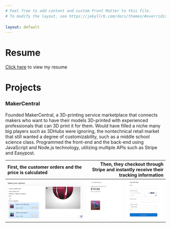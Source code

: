 ```yaml
---
# Feel free to add content and custom Front Matter to this file.
# To modify the layout, see https://jekyllrb.com/docs/themes/#overriding-theme-defaults

layout: default
---
```

# Resume

[Click here]({{site.baseurl}}/resources/MariosResume.pdf) to view my resume

# Projects

### MakerCentral
Founded MakerCentral, a 3D-printing service marketplace that connects makers who want to have their models 3D-printed with experienced professionals that can 3D print it for them. Would have filled a niche many big players such as 3DHubs were ignoring, the nontechnical retail market that still wanted a degree of customizability, such as a middle school science class. Programmed the front-end and the back-end using JavaScript and Node.js technology, utilizing multiple APIs such as Stripe and Easypost.

First, the customer orders and the price is calculated| Then, they checkout through Stripe and instantly receive their tracking information
:-------------------------------|-----------------------------------------:
![Order](resources/order.jpg)|![Checkout Page](resources/checkout.jpg)